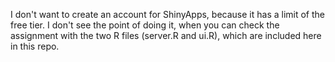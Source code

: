 I don't want to create an account for ShinyApps, because it has a limit of the free tier. I don't see the point of doing it,
when you can check the assignment with the two R files (server.R and ui.R), which are included here in this repo.
